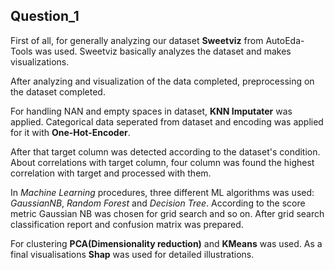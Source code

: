 ## Question_1

First of all, for generally analyzing our dataset **Sweetviz** from AutoEda-Tools was used.
Sweetviz basically analyzes the dataset and makes visualizations.

After analyzing and visualization of the data completed, preprocessing on the dataset completed.

For handling NAN and empty spaces in dataset, **KNN Imputater** was applied.
Categorical data seperated from dataset and encoding was applied for it with **One-Hot-Encoder**.

After that target column was detected according to the dataset's condition.
About correlations with target column, four column was found the highest correlation with target and processed with them.

In *Machine Learning* procedures, three different ML algorithms was used: *GaussianNB*, *Random Forest* and *Decision Tree*.
According to the score metric Gaussian NB was chosen for grid search and so on.
After grid search classification report and confusion matrix was prepared.

For clustering **PCA(Dimensionality reduction)** and **KMeans** was used.
As a final visualisations **Shap** was used for detailed illustrations.
